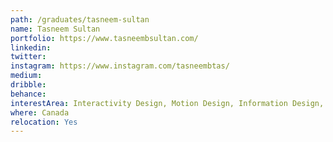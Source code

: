 ```yaml
---
path: /graduates/tasneem-sultan
name: Tasneem Sultan
portfolio: https://www.tasneembsultan.com/
linkedin:
twitter:
instagram: https://www.instagram.com/tasneembtas/
medium:
dribble:
behance:
interestArea: Interactivity Design, Motion Design, Information Design, Print Design
where: Canada 
relocation: Yes
---
```

